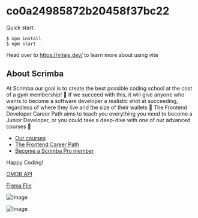 # co0a24985872b20458f37bc22

Quick start:

```
$ npm install
$ npm start
````

Head over to https://vitejs.dev/ to learn more about using vite
## About Scrimba

At Scrimba our goal is to create the best possible coding school at the cost of a gym membership! 💜
If we succeed with this, it will give anyone who wants to become a software developer a realistic shot at succeeding, regardless of where they live and the size of their wallets 🎉
The Frontend Developer Career Path aims to teach you everything you need to become a Junior Developer, or you could take a deep-dive with one of our advanced courses 🚀

- [Our courses](https://scrimba.com/allcourses)
- [The Frontend Career Path](https://scrimba.com/learn/frontend)
- [Become a Scrimba Pro member](https://scrimba.com/pricing)

Happy Coding!


[OMDB API](https://www.omdbapi.com/)

[Figma File](https://www.figma.com/file/jhFRdFIdHpRxsDznNXtpXw/Movie-Watchlist?type=design&node-id=2-17&mode=design&t=ZU08Dyk4vK9v8O8U-0)

![Image](<images/requirements.png>) 

![Image](<images/topics.png>)

